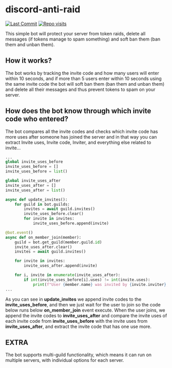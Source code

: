 # discord-anti-raid
[![Last Commit](https://img.shields.io/github/last-commit/flowitoo/discord-anti-raid?color=9b59b6&logo=Elixir&logoColor=9b59b6&style=for-the-badge)](https://github.com/flowitoo/discord-anti-raid)
[![Repo visits](https://badges.pufler.dev/visits/flowitoo/discord-anti-raid?style=for-the-badge&logo=elixir&logoColor=9b59b6&color=9b59b6&label=repo+visits)](https://github.com/flowitoo/discord-anti-raid)

This simple bot will protect your server from token raids, delete all messages (if tokens manage to spam something) and soft ban them (ban them and unban them).

## How it works?

The bot works by tracking the invite code and how many users will enter within 10 seconds, and if more than 5 users enter within 10 seconds using the same invite code the bot will soft ban them (ban them and unban them) and delete all their messages and thus prevent tokens to spam on your server.

## How does the bot know through which invite code who entered?
The bot compares all the invite codes and checks which invite code has more uses after someone has joined the server and in that way you can extract Invite uses, Invite code, Inviter, and everything else related to invite...

```python
...
global invite_uses_before
invite_uses_before = []
invite_uses_before = list()

global invite_uses_after
invite_uses_after = []
invite_uses_after = list()

async def update_invites():
    for guild in bot.guilds:
        invites = await guild.invites()
        invite_uses_before.clear()
        for invite in invites:
            invite_uses_before.append(invite)

@bot.event()
async def on_member_join(member):
    guild = bot.get_guild(member.guild.id)
    invite_uses_after.clear()
    invites = await guild.invites()

    for invite in invites:
        invite_uses_after.append(invite)

    for i, invite in enumerate(invite_uses_after):
        if int(invite_uses_before[i].uses) != int(invite.uses):
            print(f"User {member.name} was invited by {invite.inviter}, invite code is {invite.code}, invite code was used {invite.uses} times")
...
```

As you can see in **update_invites** we append invite codes to the **invite_uses_before**, and then we just wait for the user to join so the code below runs below **on_member_join** event execute. When the user joins, we append the invite codes to **invite_uses_after** and compare the invite uses of each invite code from **invite_uses_before** with the invite uses from **invite_uses_after**, and extract the invite code that has one use more.

## EXTRA
The bot supports multi-guild functionality, which means it can run on multiple servers, with individual options for each server.
